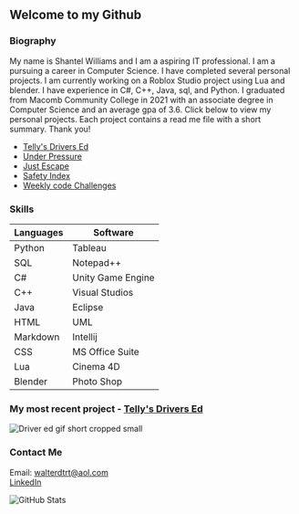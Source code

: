 <h2>Welcome to my Github</h2>

<h3>Biography</h2>

<p>My name is Shantel Williams and I am a aspiring IT professional. I am a pursuing a career in Computer Science. I have completed several personal projects. I am currently working on a Roblox Studio project using Lua and blender. I have experience in C#, C++, Java, sql, and Python.  I graduated from Macomb Community College in 2021 with an associate degree in Computer Science and an average gpa of 3.6. Click below to view my personal projects. Each project contains a read me file with a short summary. Thank you!</p>

<ul>
  <li><a href="https://github.com/Tellysone87/DriversEdProject">Telly's Drivers Ed<a></li>
  <li><a href="https://github.com/Tellysone87/UnderPressure">Under Pressure<a></li>
  <li><a href="https://github.com/Tellysone87/JustEscape">Just Escape<a></li>
  <li><a href="https://github.com/Tellysone87/DataAnalysisProject">Safety Index<a></li>
  <li><a href="https://github.com/Tellysone87/Simple-Weekly-Python-Challenges">Weekly code Challenges<a></li>
</ul>
  
 <h3>Skills</h2>
  
  
| Languages      | Software |
| ----------- | ----------- |
| Python      | Tableau     |
| SQL         | Notepad++   |
| C#          | Unity Game Engine |
| C++         | Visual Studios |
| Java        | Eclipse       |
| HTML        | UML        |
| Markdown    | Intellij |
| CSS         | MS Office Suite |
| Lua         | Cinema 4D |
| Blender     | Photo Shop |

<h3>My most recent project - <a href="https://github.com/Tellysone87/DriversEdProject">Telly's Drivers Ed<a></h2>
    
    
![Driver ed gif short cropped small](https://user-images.githubusercontent.com/84033650/197017360-f6d65d72-f984-47ff-aede-d299fd709a33.gif)


<h3>Contact Me</h2>



Email: <walterdtrt@aol.com><br>
<a href="https://www.linkedin.com/in/shantel-williams-7a40b5a5/">LinkedIn<a><br>
  
  
![GitHub Stats](https://github-readme-stats.vercel.app/api?username=Tellysone87&theme=radical)


  

